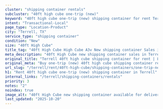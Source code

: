 ```yaml
---
cluster: "shipping container rentals"
subcluster: "40ft high cube one-trip (new)"
keyword: "40ft high cube one-trip (new) shipping container for rent Terrell, TX"
intent: "Transactional-Local"
page_type: "Location-Product"
city: "Terrell, TX"
service_type: "shipping container"
condition: "New"
size: "40ft High Cube"
title_tag: "40ft High Cube High Cube A3v New shipping container Sales in Terrell | LC Container"
meta_description: "40ft High Cube new shipping container sales in Terrell. High cube containers with extra height. Fast delivery, competitive pricing. Serving shipping containers area. Quote ID: TZZ. Call (214) 524-4168 for your free quote today."
original_title: "Terrell 40ft high cube shipping container for rent | LC"
original_meta: "Buy one-trip (new) 40ft high cube shipping container rent with local delivery in Terrell, TX. LC Container — local Since 2003. Request a fast quote today."
url_slug: "/terrell/rent/40ft-high-cube/shipping-containers/one-trip-new"
h1: "Rent 40ft high cube one-trip (new) shipping container in Terrell"
internal_links: "/terrell/shipping-containers/rentals"
priority: 3
notes: "2"
noindex: true
image_alt: "40ft High Cube new shipping container available for delivery in Terrell"
last_updated: "2025-10-20"
---
```


<!-- TODO: Add unique city/inventory copy, images, and internal links here. -->
